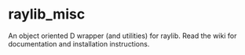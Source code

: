 # raylib_misc
An object oriented D wrapper (and utilities) for raylib. Read the wiki for documentation and installation instructions.
